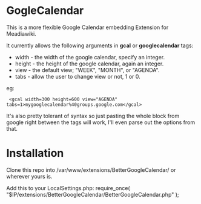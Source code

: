 GogleCalendar
====================

This is a more flexible Google Calendar embedding Extension for Meadiawiki.

It currently allows the following arguments in **gcal** or **googlecalendar** tags:

* width - the width of the google calendar, specify an integer.
* height - the height of the google calendar, again an integer.
* view - the default view; "WEEK", "MONTH", or "AGENDA".
* tabs - allow the user to change view or not, 1 or 0.

eg:

     <gcal width=300 height=600 view="AGENDA" tabs=1>mygooglecalendar%40groups.google.com</gcal>

It's also pretty tolerant of syntax so just pasting the whole block from google right between the tags will work, I'll even parse out the options from that.


Installation
============
Clone this repo into /var/www/extensions/BetterGoogleCalendar/ or wherever yours is.

Add this to your LocalSettings.php:
    require_once( "$IP/extensions/BetterGoogleCalendar/BetterGoogleCalendar.php" );

